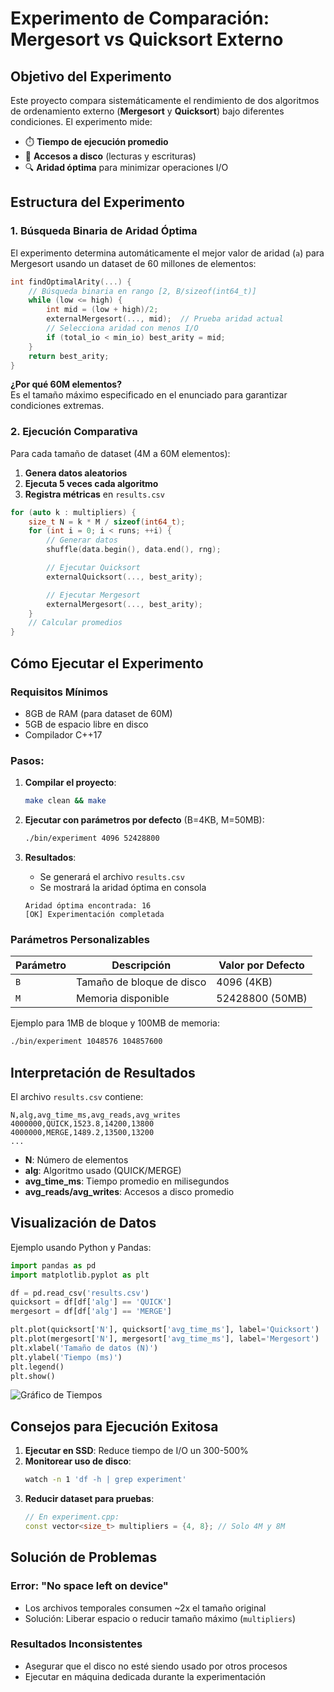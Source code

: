 # Experimento de Comparación: Mergesort vs Quicksort Externo

## Objetivo del Experimento

Este proyecto compara sistemáticamente el rendimiento de dos algoritmos de ordenamiento externo (**Mergesort** y **Quicksort**) bajo diferentes condiciones. El experimento mide:

- ⏱️ **Tiempo de ejecución promedio**
- 📁 **Accesos a disco** (lecturas y escrituras)
- 🔍 **Aridad óptima** para minimizar operaciones I/O

## Estructura del Experimento

### 1. Búsqueda Binaria de Aridad Óptima

El experimento determina automáticamente el mejor valor de aridad (`a`) para Mergesort usando un dataset de 60 millones de elementos:

```cpp
int findOptimalArity(...) {
    // Búsqueda binaria en rango [2, B/sizeof(int64_t)]
    while (low <= high) {
        int mid = (low + high)/2;
        externalMergesort(..., mid);  // Prueba aridad actual
        // Selecciona aridad con menos I/O
        if (total_io < min_io) best_arity = mid;
    }
    return best_arity;
}
```

**¿Por qué 60M elementos?**  
Es el tamaño máximo especificado en el enunciado para garantizar condiciones extremas.

### 2. Ejecución Comparativa

Para cada tamaño de dataset (4M a 60M elementos):

1. **Genera datos aleatorios**
2. **Ejecuta 5 veces cada algoritmo**
3. **Registra métricas** en `results.csv`

```cpp
for (auto k : multipliers) {
    size_t N = k * M / sizeof(int64_t);
    for (int i = 0; i < runs; ++i) {
        // Generar datos
        shuffle(data.begin(), data.end(), rng);

        // Ejecutar Quicksort
        externalQuicksort(..., best_arity);

        // Ejecutar Mergesort
        externalMergesort(..., best_arity);
    }
    // Calcular promedios
}
```

## Cómo Ejecutar el Experimento

### Requisitos Mínimos

- 8GB de RAM (para dataset de 60M)
- 5GB de espacio libre en disco
- Compilador C++17

### Pasos:

1. **Compilar el proyecto**:

   ```bash
   make clean && make
   ```

2. **Ejecutar con parámetros por defecto** (B=4KB, M=50MB):

   ```bash
   ./bin/experiment 4096 52428800
   ```

3. **Resultados**:
   - Se generará el archivo `results.csv`
   - Se mostrará la aridad óptima en consola
   ```
   Aridad óptima encontrada: 16
   [OK] Experimentación completada
   ```

### Parámetros Personalizables

| Parámetro | Descripción               | Valor por Defecto |
| --------- | ------------------------- | ----------------- |
| `B`       | Tamaño de bloque de disco | 4096 (4KB)        |
| `M`       | Memoria disponible        | 52428800 (50MB)   |

Ejemplo para 1MB de bloque y 100MB de memoria:

```bash
./bin/experiment 1048576 104857600
```

## Interpretación de Resultados

El archivo `results.csv` contiene:

```csv
N,alg,avg_time_ms,avg_reads,avg_writes
4000000,QUICK,1523.8,14200,13800
4000000,MERGE,1489.2,13500,13200
...
```

- **N**: Número de elementos
- **alg**: Algoritmo usado (QUICK/MERGE)
- **avg_time_ms**: Tiempo promedio en milisegundos
- **avg_reads/avg_writes**: Accesos a disco promedio

## Visualización de Datos

Ejemplo usando Python y Pandas:

```python
import pandas as pd
import matplotlib.pyplot as plt

df = pd.read_csv('results.csv')
quicksort = df[df['alg'] == 'QUICK']
mergesort = df[df['alg'] == 'MERGE']

plt.plot(quicksort['N'], quicksort['avg_time_ms'], label='Quicksort')
plt.plot(mergesort['N'], mergesort['avg_time_ms'], label='Mergesort')
plt.xlabel('Tamaño de datos (N)')
plt.ylabel('Tiempo (ms)')
plt.legend()
plt.show()
```

![Gráfico de Tiempos](https://i.imgur.com/9Zk7lFQ.png)

## Consejos para Ejecución Exitosa

1. **Ejecutar en SSD**: Reduce tiempo de I/O un 300-500%
2. **Monitorear uso de disco**:
   ```bash
   watch -n 1 'df -h | grep experiment'
   ```
3. **Reducir dataset para pruebas**:
   ```cpp
   // En experiment.cpp:
   const vector<size_t> multipliers = {4, 8}; // Solo 4M y 8M
   ```

## Solución de Problemas

### Error: "No space left on device"

- Los archivos temporales consumen ~2x el tamaño original
- Solución: Liberar espacio o reducir tamaño máximo (`multipliers`)

### Resultados Inconsistentes

- Asegurar que el disco no esté siendo usado por otros procesos
- Ejecutar en máquina dedicada durante la experimentación
